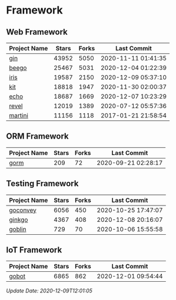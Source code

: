 # Framework

## Web Framework
| Project Name | Stars | Forks | Last Commit |
| ------------ | ----- | ----- | ----------- |
| [gin](https://github.com/gin-gonic/gin) | 43952 | 5050 | 2020-11-11 01:41:35 |
| [beego](https://github.com/astaxie/beego) | 25467 | 5031 | 2020-12-04 01:22:39 |
| [iris](https://github.com/kataras/iris) | 19587 | 2150 | 2020-12-09 05:37:10 |
| [kit](https://github.com/go-kit/kit) | 18818 | 1947 | 2020-11-30 02:00:37 |
| [echo](https://github.com/labstack/echo) | 18687 | 1669 | 2020-12-07 10:23:29 |
| [revel](https://github.com/revel/revel) | 12019 | 1389 | 2020-07-12 05:57:36 |
| [martini](https://github.com/go-martini/martini) | 11156 | 1118 | 2017-01-21 21:58:54 |

## ORM Framework
| Project Name | Stars | Forks | Last Commit |
| ------------ | ----- | ----- | ----------- |
| [gorm](https://github.com/jinzhu/gorm) | 209 | 72 | 2020-09-21 02:28:17 |

## Testing Framework
| Project Name | Stars | Forks | Last Commit |
| ------------ | ----- | ----- | ----------- |
| [goconvey](https://github.com/smartystreets/goconvey) | 6056 | 450 | 2020-10-25 17:47:07 |
| [ginkgo](https://github.com/onsi/ginkgo) | 4367 | 408 | 2020-12-08 20:16:07 |
| [goblin](https://github.com/franela/goblin) | 729 | 70 | 2020-10-06 15:55:58 |

## IoT Framework
| Project Name | Stars | Forks | Last Commit |
| ------------ | ----- | ----- | ----------- |
| [gobot](https://github.com/hybridgroup/gobot) | 6865 | 862 | 2020-12-01 09:54:44 |

*Update Date: 2020-12-09T12:01:05*